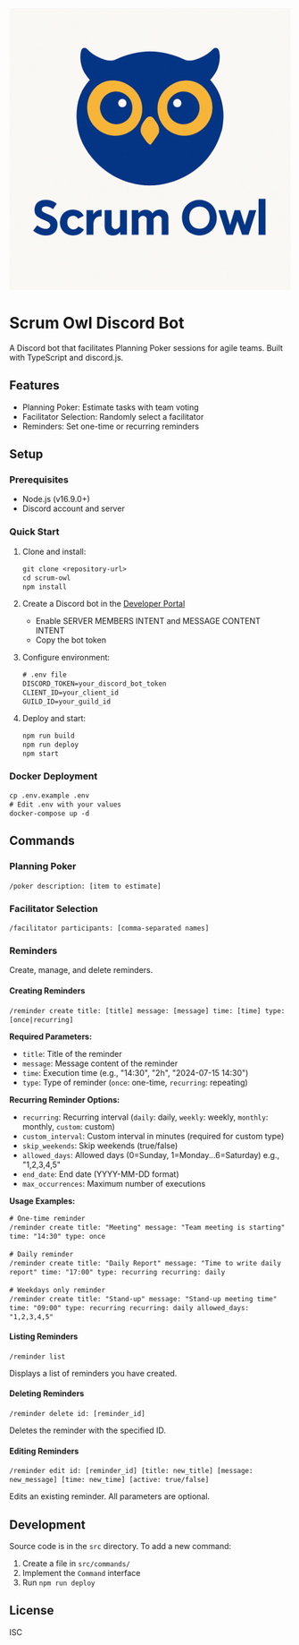 ![Scrum Owl Logo](assets/icons/logo.png)

# Scrum Owl Discord Bot

A Discord bot that facilitates Planning Poker sessions for agile teams. Built with TypeScript and discord.js.

## Features

- Planning Poker: Estimate tasks with team voting
- Facilitator Selection: Randomly select a facilitator
- Reminders: Set one-time or recurring reminders

## Setup

### Prerequisites

- Node.js (v16.9.0+)
- Discord account and server

### Quick Start

1. Clone and install:

   ```
   git clone <repository-url>
   cd scrum-owl
   npm install
   ```

2. Create a Discord bot in the [Developer Portal](https://discord.com/developers/applications)
    - Enable SERVER MEMBERS INTENT and MESSAGE CONTENT INTENT
    - Copy the bot token

3. Configure environment:

   ```
   # .env file
   DISCORD_TOKEN=your_discord_bot_token
   CLIENT_ID=your_client_id
   GUILD_ID=your_guild_id
   ```

4. Deploy and start:
   ```
   npm run build
   npm run deploy
   npm start
   ```

### Docker Deployment

```
cp .env.example .env
# Edit .env with your values
docker-compose up -d
```

## Commands

### Planning Poker

```
/poker description: [item to estimate]
```

### Facilitator Selection

```
/facilitator participants: [comma-separated names]
```

### Reminders

Create, manage, and delete reminders.

#### Creating Reminders

```
/reminder create title: [title] message: [message] time: [time] type: [once|recurring]
```

**Required Parameters:**
- `title`: Title of the reminder
- `message`: Message content of the reminder
- `time`: Execution time (e.g., "14:30", "2h", "2024-07-15 14:30")
- `type`: Type of reminder (`once`: one-time, `recurring`: repeating)

**Recurring Reminder Options:**
- `recurring`: Recurring interval (`daily`: daily, `weekly`: weekly, `monthly`: monthly, `custom`: custom)
- `custom_interval`: Custom interval in minutes (required for custom type)
- `skip_weekends`: Skip weekends (true/false)
- `allowed_days`: Allowed days (0=Sunday, 1=Monday...6=Saturday) e.g., "1,2,3,4,5"
- `end_date`: End date (YYYY-MM-DD format)
- `max_occurrences`: Maximum number of executions

**Usage Examples:**
```
# One-time reminder
/reminder create title: "Meeting" message: "Team meeting is starting" time: "14:30" type: once

# Daily reminder
/reminder create title: "Daily Report" message: "Time to write daily report" time: "17:00" type: recurring recurring: daily

# Weekdays only reminder
/reminder create title: "Stand-up" message: "Stand-up meeting time" time: "09:00" type: recurring recurring: daily allowed_days: "1,2,3,4,5"
```

#### Listing Reminders

```
/reminder list
```

Displays a list of reminders you have created.

#### Deleting Reminders

```
/reminder delete id: [reminder_id]
```

Deletes the reminder with the specified ID.

#### Editing Reminders

```
/reminder edit id: [reminder_id] [title: new_title] [message: new_message] [time: new_time] [active: true/false]
```

Edits an existing reminder. All parameters are optional.

## Development

Source code is in the `src` directory. To add a new command:

1. Create a file in `src/commands/`
2. Implement the `Command` interface
3. Run `npm run deploy`

## License

ISC
